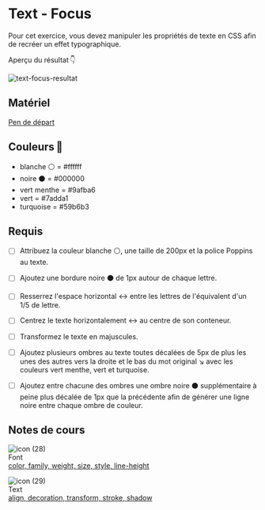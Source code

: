 # Text - Focus
Pour cet exercice, vous devez manipuler les propriétés de texte en CSS afin de recréer un effet typographique.

Aperçu du résultat 👇

![text-focus-resultat](https://github.com/user-attachments/assets/50047656-6347-4967-9c30-271c4951bb89)

## Matériel

[Pen de départ](https://codepen.io/pen?template=MWLgPLm)

## Couleurs 🎨

-  blanche ⚪ = #ffffff
-  noire ⚫️   = #000000
-  vert menthe = #9afba6
-  vert = #7adda1
-  turquoise = #59b6b3
 
## Requis

* [ ] Attribuez la couleur blanche ⚪, une taille de 200px et la police Poppins au texte.
* [ ] Ajoutez une bordure noire ⚫️ de 1px autour de chaque lettre.
* [ ] Resserrez l'espace horizontal ↔️ entre les lettres de l'équivalent d'un 1/5 de lettre.
* [ ] Centrez le texte horizontalement ↔️ au centre de son conteneur.
* [ ] Transformez le texte en majuscules.
* [ ] Ajoutez plusieurs ombres au texte toutes décalées de 5px de plus les unes des autres vers la droite et le bas du mot original ↘️ avec les couleurs vert menthe, vert et turquoise.
* [ ] Ajoutez entre chacune des ombres une ombre noire ⚫️ supplémentaire à peine plus décalée de 1px que la précédente afin de générer une ligne noire entre chaque ombre de couleur.


## Notes de cours

![icon (28)](https://github.com/user-attachments/assets/30b2d046-39f3-4d7e-8fb4-c1c959ca024d)<br> Font <br> [color, family, weight, size, style, line-height](https://tim-montmorency.com/compendium/582-111%E2%80%93web1/css/font.html)

![icon (29)](https://github.com/user-attachments/assets/adf7875d-ce9f-404e-bf7f-a9e994e7d311)<br> Text <br> [
align, decoration, transform, stroke, shadow](https://tim-montmorency.com/compendium/582-111%E2%80%93web1/css/text.html)
